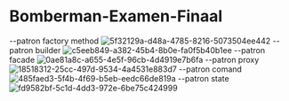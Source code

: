 # Bomberman-Examen-Finaal
--patron factory method ![5f32129a-d48a-4785-8216-5073504ee442](https://github.com/user-attachments/assets/2508e19e-151b-4617-be37-413d0cfc2dad)
--patron builder 
![c5eeb849-a382-45b4-8b0e-fa0f5b40b1ee](https://github.com/user-attachments/assets/c0b0e721-a7ec-49c1-a01f-df41c81fbf9d)
--patron facade 
![0ae81a8c-a655-4e5f-96cb-4d4919e7b6fa](https://github.com/user-attachments/assets/280b47d6-eab9-40b8-9f8c-131246eef9cf)
--patron proxy
![18518312-25cc-497d-9534-4a4531e883d7](https://github.com/user-attachments/assets/ac89603b-dc01-4300-af7a-4847c83ae1c5)
--patron comand
![485faed3-5f4b-4f69-b5eb-eedc66de819a](https://github.com/user-attachments/assets/f18cb327-7524-4dcd-bd6e-ad49557308e3)
--patron state
![fd9582bf-5c1d-4dd3-972e-6be75c424999](https://github.com/user-attachments/assets/9e346725-2705-45a5-bf59-d6fff5e07466)
